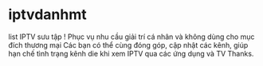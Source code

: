 # iptvdanhmt
list IPTV sưu tập !
Phục vụ nhu cầu giải trí cá nhân và không dùng cho mục đích thương mại
Các bạn có thể cùng đóng góp, cập nhật các kênh, giúp hạn chế tình trạng kênh die khi xem IPTV qua các ứng dụng và TV
Thanks.
